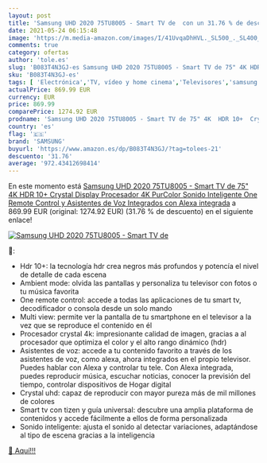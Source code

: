 ```yaml
---
layout: post
title: 'Samsung UHD 2020 75TU8005 - Smart TV de  con un 31.76 % de descuento'
date: 2021-05-24 06:15:48
image: 'https://m.media-amazon.com/images/I/41UvqaDhHVL._SL500_._SL400_.jpg'
comments: true
category: ofertas
author: 'tole.es'
slug: 'B083T4N3GJ-es Samsung UHD 2020 75TU8005 - Smart TV de 75" 4K HDR 10+...'
sku: 'B083T4N3GJ-es'
tags: [ 'Electrónica','TV, vídeo y home cinema','Televisores','samsung','smart','tv', ]
actualPrice: 869.99 EUR
currency: EUR
price: 869.99
comparePrice: 1274.92 EUR
prodname: 'Samsung UHD 2020 75TU8005 - Smart TV de 75" 4K  HDR 10+  Crystal Display  Procesador 4K  PurColor  Sonido Inteligente  One Remote Control y Asistentes de Voz Integrados  con Alexa integrada'
country: 'es'
flag: '🇪🇸'
brand: 'SAMSUNG'
buyurl: 'https://www.amazon.es/dp/B083T4N3GJ/?tag=tolees-21'
descuento: '31.76'
average: '972.43412698414'
---
```


En este momento está [Samsung UHD 2020 75TU8005 - Smart TV de 75" 4K  HDR 10+  Crystal Display  Procesador 4K  PurColor  Sonido Inteligente  One Remote Control y Asistentes de Voz Integrados  con Alexa integrada](https://www.amazon.es/dp/B083T4N3GJ/?tag=tolees-21) a 869.99 EUR (original: 1274.92 EUR) (31.76 %  de descuento) en el siguiente enlace!

[![Samsung UHD 2020 75TU8005 - Smart TV de ](https://m.media-amazon.com/images/I/41UvqaDhHVL._SL500_._SL400_.jpg)](https://www.amazon.es/dp/B083T4N3GJ/?tag=tolees-21)

🔎:

- Hdr 10+: la tecnología hdr crea negros más profundos y potencía el nivel de detalle de cada escena
- Ambient mode: olvida las pantallas y personaliza tu televisor con fotos o tu música favorita
- One remote control: accede a todas las aplicaciones de tu smart tv, decodificador o consola desde un solo mando
- Multi view: permite ver la pantalla de tu smartphone en el televisor a la vez que se reproduce el contenido en él
- Procesador crystal 4k: impresionante calidad de imagen, gracias a al procesador que optimiza el color y el alto rango dinámico (hdr)
- Asistentes de voz: accede a tu contenido favorito a través de los asistentes de voz, como alexa, ahora integrados en el propio televisor. Puedes hablar con Alexa y controlar tu tele. Con Alexa integrada, puedes reproducir música, escuchar noticias, conocer la previsión del tiempo, controlar dispositivos de Hogar digital
- Crystal uhd: capaz de reproducir con mayor pureza más de mil millones de colores
- Smart tv con tizen y guía universal: descubre una amplia plataforma de contenidos y accede fácilmente a ellos de forma personalizada
- Sonido inteligente: ajusta el sonido al detectar variaciones, adaptándose al tipo de escena gracias a la inteligencia

[🛒 Aquí!!!](https://www.amazon.es/dp/B083T4N3GJ/?tag=tolees-21)
